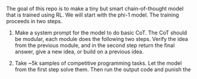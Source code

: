 The goal of this repo is to make a tiny but smart chain-of-thought model that is trained using RL. We will start with the phi-1 model. The training proceeds in two steps.

1) Make a system prompt for the model to do basic CoT. The CoT should be modular, each module does the following two steps. Verify the idea from the previous module, and in the second step return the final answer, give a new idea, or build on a previous idea.

2) Take ~5k samples of competitive programming tasks. Let the model from the first step solve them. Then run the output code and punish the 
